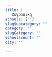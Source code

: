 ```yaml
---
title: |
   Ζωγραφική
schools: [""]
slugSubcategory: ""
category: ""
slugCategory: ""
schoolscount: ""
city: ""

---
```


